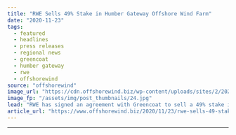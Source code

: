 ```yaml
---
title: "RWE Sells 49% Stake in Humber Gateway Offshore Wind Farm"
date: "2020-11-23"
tags: 
  - featured
  - headlines
  - press releases
  - regional news
  - greencoat
  - humber gateway
  - rwe
  - offshorewind
source: "offshorewind"
image_url: "https://cdn.offshorewind.biz/wp-content/uploads/sites/2/2020/11/23084528/RWE-Sells-49-Stake-in-Humber-Gateway-OWF.jpg"
image_fp: "/assets/img/post_thumbnails/24.jpg"
lead: "RWE has signed an agreement with Greencoat to sell a 49% stake in the"
article_url: "https://www.offshorewind.biz/2020/11/23/rwe-sells-49-stake-in-humber-gateway-offshore-wind-farm/"
---
```


---
